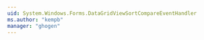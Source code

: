 ```yaml
---
uid: System.Windows.Forms.DataGridViewSortCompareEventHandler
ms.author: "kempb"
manager: "ghogen"
---
```

